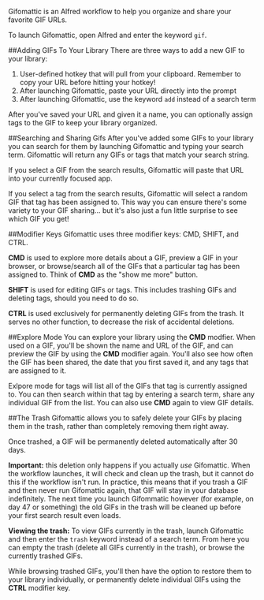 Gifomattic is an Alfred workflow to help you organize and share your favorite GIF URLs.

To launch Gifomattic, open Alfred and enter the keyword `gif`.

##Adding GIFs To Your Library
There are three ways to add a new GIF to your library:

1. User-defined hotkey that will pull from your clipboard. Remember to copy your URL before hitting your hotkey!
2. After launching Gifomattic, paste your URL directly into the prompt
3. After launching Gifomattic, use the keyword `add` instead of a search term

After you've saved your URL and given it a name, you can optionally assign tags to the GIF to keep your library organized.

##Searching and Sharing Gifs
After you've added some GIFs to your library you can search for them by launching Gifomattic and typing your search term. Gifomattic will return any GIFs or tags that match your search string.

If you select a GIF from the search results, Gifomattic will paste that URL into your currently focused app.

If you select a tag from the search results, Gifomattic will select a random GIF that tag has been assigned to. This way you can ensure there's some variety to your GIF sharing... but it's also just a fun little surprise to see which GIF you get!

##Modifier Keys
Gifomattic uses three modifier keys: CMD, SHIFT, and CTRL.

**CMD** is used to explore more details about a GIF, preview a GIF in your browser, or browse/search all of the GIFs that a particular tag has been assigned to. Think of **CMD** as the "show me more" button.

**SHIFT** is used for editing GIFs or tags. This includes trashing GIFs and deleting tags, should you need to do so.

**CTRL** is used exclusively for permanently deleting GIFs from the trash. It serves no other function, to decrease the risk of accidental deletions.

##Explore Mode
You can explore your library using the **CMD** modfier. When used on a GIF, you'll be shown the name and URL of the GIF, and can preview the GIF by using the **CMD** modifier again. You'll also see how often the GIF has been shared, the date that you first saved it, and any tags that are assigned to it.

Exlpore mode for tags will list all of the GIFs that tag is currently assigned to. You can then search within that tag by entering a search term, share any individual GIF  from the list. You can also use **CMD** again to view GIF details.

##The Trash
Gifomattic allows you to safely delete your GIFs by placing them in the trash, rather than completely removing them right away.

Once trashed, a GIF will be permanently deleted automatically after 30 days.

**Important:** this deletion only happens if you actually *use* Gifomattic. When the workflow launches, it will check and clean up the trash, but it cannot do this if the workflow isn't run. In practice, this means that if you trash a GIF and then never run Gifomattic again, that GIF will stay in your database indefinitely. The next time you launch Gifommatic however (for example, on day 47 or something) the old GIFs in the trash will be cleaned up before your first search result even loads.

**Viewing the trash:**  To view GIFs currently in the trash, launch Gifomattic and then enter the `trash` keyword instead of a search term. From here you can empty the trash (delete all GIFs currently in the trash), or browse the currently trashed GIFs.

While browsing trashed GIFs, you'll then have the option to restore them to your library individually, or permanently delete individual GIFs using the **CTRL** modifier key.

